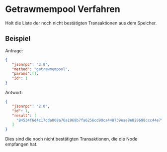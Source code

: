 # Getrawmempool Verfahren

Holt die Liste der noch nicht bestätigten Transaktionen aus dem Speicher.

## Beispiel

Anfrage:

```json
{
   "jsonrpc": "2.0",
   "method": "getrawmempool",
   "params":[],
   "id": 1
}
```

Antwort:

```json
{
   "jsonrpc": "2.0",
   "id": 1,
   "result": [
     "B4534f6d4c17cda008a76a1968b7fa6256cd90ca448739eae8e828698ccc44e7"
   ]
}
```

Dies sind die noch nicht bestätigten Transaktionen, die die Node empfangen hat.
